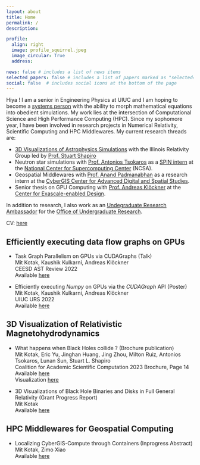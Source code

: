 ```yaml
---
layout: about
title: Home
permalink: /
description:

profile:
  align: right
  image: profile_squirrel.jpeg
  image_circular: True
  address:

news: false # includes a list of news items
selected_papers: false # includes a list of papers marked as "selected={true}"
social: false  # includes social icons at the bottom of the page
---
```



Hiya ! I am  a senior in Engineering Physics at UIUC and I am hoping to become a [systems person](https://www.usenix.org/system/files/1311_05-08_mickens.pdf) with the ability to morph mathematical equations into obedient simulations. My work lies at the intersection of Computational Science and High Performance Computing (HPC). Since my sophomore year, I have been involved in research projects in Numerical Relativity, Scientific Computing and HPC Middlewares. My current research threads are:
- [3D Visualizations of Astrophysics Simulations](http://research.physics.illinois.edu/CTA/IRG/movies.html) with the Illinois Relativity Group led by [Prof. Stuart Shapiro](https://physics.illinois.edu/people/directory/profile/slshapir)
- Neutron star simulations with [Prof. Antonios Tsokaros](https://physics.illinois.edu/people/directory/profile/tsokaros) as a [SPIN intern](http://spin.ncsa.illinois.edu/interns/) at the [National Center for Supercomputing Center](https://www.ncsa.illinois.edu) (NCSA).
- Geospatial Middlewares with [Prof. Anand Padmanabhan](https://ggis.illinois.edu/directory/profile/apadmana) as a research intern at the [CyberGIS Center for Advanced Digital and Spatial Studies](http://cybergis.illinois.edu/).
- Senior thesis on GPU Computing with [Prof.  Andreas Klöckner](https://andreask.cs.illinois.edu/aboutme/) at the [Center for Exascale-enabled Design](https://ceesd.illinois.edu).

In addition to research, I also work as an [Undegraduate Research Ambassador](https://forms.illinois.edu/sec/1027002580) for the [Office of Undergraduate Research](https://www.undergradresearch.illinois.edu).


CV: <a href="https://mitkotak.github.io/assets/pdf/Mit_CV.pdf" target="_blank">here</a>

## Efficiently executing data flow graphs on GPUs

- Task Graph Parallelism on GPUs via CUDAGraphs (Talk) \
  Mit Kotak, Kaushik Kulkarni, Andreas Klöckner \
  CEESD AST Review 2022 \
  Available [here](https://mitkotak.github.io/assets/pdf/CEESD_Review_2022.pdf)

- Efficiently executing *Numpy* on GPUs via the *CUDAGraph* API (Poster) \
  Mit Kotak, Kaushik Kulkarni, Andreas Klöckner \
  UIUC URS 2022 \
  Available [here](https://mitkotak.github.io/assets/pdf/cudagraph_poster.pdf)

## 3D Visualization of Relativistic Magnetohydrodynamics

- What happens when Black Holes collide ? (Brochure publication) \
  Mit Kotak, Eric Yu, Jinghan Huang, Jing Zhou, Milton Ruiz, Antonios Tsokaros, Lunan Sun, Stuart L. Shapiro \
  Coalition for Academic Scientific Computation 2023 Brochure, Page 14 \
  Available [here](https://casc.org/researchpub/brochures/) \
  Visualization [here](https://www.ideals.illinois.edu/items/123589)

- 3D Visualizations of Black Hole Binaries and Disks in Full General Relativity (Grant Progress Report) \
  Mit Kotak \
  Available [here](https://mitkotak.github.io/assets/pdf/RSG_Report.pdf)

## HPC Middlewares for Geospatial Computing

- Localizing CyberGIS-Compute through Containers (Inprogress Abstract) \
  Mit Kotak, Zimo Xiao \
  Available [here](https://mitkotak.github.io/assets/pdf/SigspatialSRC2022_LocalDeployment.pdf)